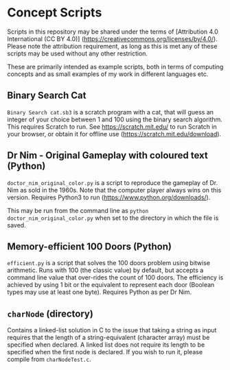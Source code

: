 # Concept Scripts

Scripts in this repository may be shared under the terms of [Attribution 4.0 International (CC BY 4.0)] (https://creativecommons.org/licenses/by/4.0/). Please note the attribution requirement, as long as this is met any of these scripts may be used without any other restriction.

These are primarily intended as example scripts, both in terms of computing concepts and as small examples of my work in different languages etc.

## Binary Search Cat 
`Binary Search cat.sb3` is a scratch program with a cat, that will guess an integer of your choice between 1 and 100 using the binary search algorithm. This requires Scratch to run. See https://scratch.mit.edu/ to run Scratch in your browser, or obtain it for offline use (https://scratch.mit.edu/download).

## Dr Nim - Original Gameplay with coloured text (Python)
`doctor_nim_original_color.py` is a script to reproduce the gameplay of Dr. Nim as sold in the 1960s. Note that the computer player always wins on this version.
Requires Python3 to run (https://www.python.org/downloads/). 

This may be run from the command line as `python doctor_nim_original_color.py` when set to the directory in which the file is saved.

## Memory-efficient 100 Doors (Python)
`efficient.py` is a script that solves the 100 doors problem using bitwise arithmetic. Runs with 100 (the classic value) by default, but accepts a command line value that over-rides the count of 100 doors. The efficiency is achieved by using 1 bit or the equivalent to represent each door (Boolean types may use at least one byte). Requires Python as per Dr Nim.

## `charNode` (directory)
Contains a linked-list solution in C to the issue that taking a string as input requires that the length of a string-equivalent (character array) must be specified when declared. A linked list does not require its length to be specified when the first node is declared. If you wish to run it, please compile from `charNodeTest.c`.

